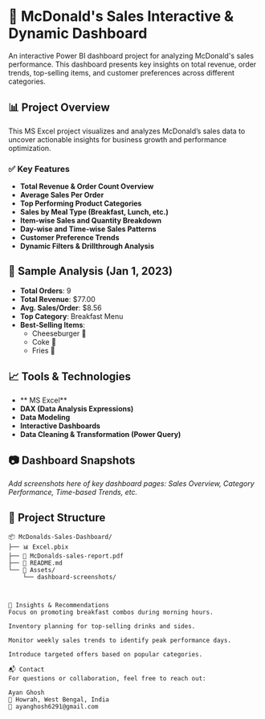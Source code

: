 # 🍔 McDonald's Sales Interactive & Dynamic Dashboard

An interactive Power BI dashboard project for analyzing McDonald's sales performance. This dashboard presents key insights on total revenue, order trends, top-selling items, and customer preferences across different categories.

## 📊 Project Overview

This MS Excel project visualizes and analyzes McDonald’s sales data to uncover actionable insights for business growth and performance optimization.

### ✅ Key Features

- **Total Revenue & Order Count Overview**
- **Average Sales Per Order**
- **Top Performing Product Categories**
- **Sales by Meal Type (Breakfast, Lunch, etc.)**
- **Item-wise Sales and Quantity Breakdown**
- **Day-wise and Time-wise Sales Patterns**
- **Customer Preference Trends**
- **Dynamic Filters & Drillthrough Analysis**

## 📅 Sample Analysis (Jan 1, 2023)

- **Total Orders**: 9
- **Total Revenue**: $77.00
- **Avg. Sales/Order**: $8.56
- **Top Category**: Breakfast Menu
- **Best-Selling Items**:
  - Cheeseburger 🍔
  - Coke 🥤
  - Fries 🍟

## 📈 Tools & Technologies

- ** MS Excel**
- **DAX (Data Analysis Expressions)**
- **Data Modeling**
- **Interactive Dashboards**
- **Data Cleaning & Transformation (Power Query)**

## 📷 Dashboard Snapshots

_Add screenshots here of key dashboard pages: Sales Overview, Category Performance, Time-based Trends, etc._

## 📁 Project Structure

```plaintext
📦 McDonalds-Sales-Dashboard/
├── 📊 Excel.pbix
├── 📄 McDonalds-sales-report.pdf
├── 📑 README.md
└── 📁 Assets/
    └── dashboard-screenshots/



🧠 Insights & Recommendations
Focus on promoting breakfast combos during morning hours.

Inventory planning for top-selling drinks and sides.

Monitor weekly sales trends to identify peak performance days.

Introduce targeted offers based on popular categories.

📬 Contact
For questions or collaboration, feel free to reach out:

Ayan Ghosh
📍 Howrah, West Bengal, India
📧 ayanghosh6291@gmail.com

